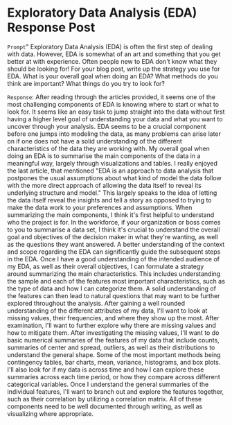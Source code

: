 # Exploratory Data Analysis (EDA) Response Post

`Prompt`"
Exploratory Data Analysis (EDA) is often the first step of dealing with data.  However, EDA is somewhat of an art and something that you get better at with experience. 
Often people new to EDA don't know what they should be looking for!
For your blog post, write up the strategy you use for EDA. What is your overall goal when doing an EDA? What methods do you think are important? What things do you try to look for? 

`Response`:
After reading through the articles provided, it seems one of the most challenging components of EDA is knowing where to start or what to look for. It seems like an easy task
to jump straight into the data without first having a higher level goal of understanding your data and what you want to uncover through your analysis. EDA seems to be a crucial 
component before one jumps into modeling the data, as many problems can arise later on if one does not have a solid understanding of the different characteristics of the data they 
are working with. My overall goal when doing an EDA is to summarise the main components of the data in a meaningful way, largely through visualizations and tables. I really enjoyed 
the last article, that mentioned "EDA is an approach to data analysis that postpones the usual assumptions about what kind of model the data follow with the more direct approach of 
allowing the data itself to reveal its underlying structure and model." This largely speaks to the idea of letting the data itself reveal the insights and tell a story as opposed to 
trying to make the data work to your preferences and assumptions. When summarizing the main components, I think it's first helpful to understand who the project is for. In the workforce,
if your organization or boss comes to you to summarise a data set, I think it's crucial to understand the overall goal and objectives of the decision maker in what they're wanting, 
as well as the questions they want answered. A better understanding of the context and scope regarding the EDA can significantly guide the subsequent steps in the EDA. Once I have a 
good understanding of the intended audience of my EDA, as well as their overall objectives, I can formulate a strategy around summarizing the main characteristics. This includes 
understanding the sample and each of the features most important characteristics, such as the type of data and how I can categorize them. A solid understanding of the features can 
then lead to natural questions that may want to be further explored throughout the analysis. After gaining a well rounded understanding of the different attributes of my data, I'll want
to look at missing values, their frequencies, and where they show up the most. After examination, I'll want to further explore why there are missing values and how to mitigate them. 
After investigating the missing values, I'll want to do basic numerical summaries of the features of my data that include counts, summaries of center and spread, outliers, as well
as their distributions to understand the general shape. Some of the most important methods being contingency tables, bar charts, mean, variance, histograms, and box plots. I'll also look for
if my data is across time and how I can explore these summaries across each time period, or how they compare across different categorical variables. Once I understand the general
summaries of the individual features, I'll want to branch out and explore the features together, such as their correlation by utilizing a correlation matrix. All of these components
need to be well documented through writing, as well as visualizing where appropriate.
